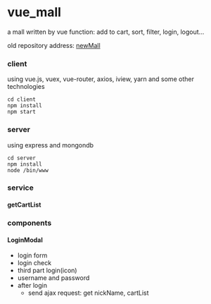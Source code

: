 # vue_mall
a mall written by vue
function: add to cart, sort, filter, login, logout...

old repository address: [newMall](https://github.com/leiger/newMall)

### client
using vue.js, vuex, vue-router, axios, iview, yarn and some other technologies
```
cd client
npm install
npm start
```

### server
using express and mongondb
```
cd server
npm install
node /bin/www
```
### service
#### getCartList

### components
#### LoginModal
- login form
- login check
- third part login(icon)
- username and password
- after login
  - send ajax request: get nickName, cartList